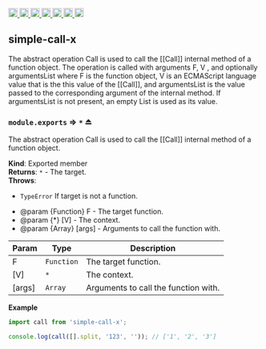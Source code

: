 <a
  href="https://travis-ci.org/Xotic750/simple-call-x"
  title="Travis status">
<img
  src="https://travis-ci.org/Xotic750/simple-call-x.svg?branch=master"
  alt="Travis status" height="18">
</a>
<a
  href="https://david-dm.org/Xotic750/simple-call-x"
  title="Dependency status">
<img src="https://david-dm.org/Xotic750/simple-call-x/status.svg"
  alt="Dependency status" height="18"/>
</a>
<a
  href="https://david-dm.org/Xotic750/simple-call-x?type=dev"
  title="devDependency status">
<img src="https://david-dm.org/Xotic750/simple-call-x/dev-status.svg"
  alt="devDependency status" height="18"/>
</a>
<a
  href="https://badge.fury.io/js/simple-call-x"
  title="npm version">
<img src="https://badge.fury.io/js/simple-call-x.svg"
  alt="npm version" height="18">
</a>
<a
  href="https://www.jsdelivr.com/package/npm/simple-call-x"
  title="jsDelivr hits">
<img src="https://data.jsdelivr.com/v1/package/npm/simple-call-x/badge?style=rounded"
  alt="jsDelivr hits" height="18">
</a>
<a
  href="https://bettercodehub.com/results/Xotic750/simple-call-x"
  title="bettercodehub score">
<img src="https://bettercodehub.com/edge/badge/Xotic750/simple-call-x?branch=master"
  alt="bettercodehub score" height="18">
</a>
<a
  href="https://coveralls.io/github/Xotic750/simple-call-x?branch=master"
  title="Coverage Status">
<img src="https://coveralls.io/repos/github/Xotic750/simple-call-x/badge.svg?branch=master"
  alt="Coverage Status" height="18">
</a>

<a name="module_simple-call-x"></a>

## simple-call-x

The abstract operation Call is used to call the [[Call]] internal method of a function object. The operation is called with
arguments F, V , and optionally argumentsList where F is the function object, V is an ECMAScript language value that is the
this value of the [[Call]], and argumentsList is the value passed to the corresponding argument of the internal method.
If argumentsList is not present, an empty List is used as its value.

<a name="exp_module_simple-call-x--module.exports"></a>

### `module.exports` ⇒ <code>\*</code> ⏏

The abstract operation Call is used to call the [[Call]] internal method of a function object.

**Kind**: Exported member  
**Returns**: <code>\*</code> - The target.  
**Throws**:

- <code>TypeError</code> If target is not a function.

* @param {Function} F - The target function.
* @param {\*} [V] - The context.
* @param {Array} [args] - Arguments to call the function with.

| Param  | Type                  | Description                          |
| ------ | --------------------- | ------------------------------------ |
| F      | <code>Function</code> | The target function.                 |
| [V]    | <code>\*</code>       | The context.                         |
| [args] | <code>Array</code>    | Arguments to call the function with. |

**Example**

```js
import call from 'simple-call-x';

console.log(call([].split, '123', '')); // ['1', '2', '3']
```
